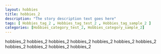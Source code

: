 ```yaml
---
layout: hobbies
title: hobbies_2 
description: "The story description text goes here"
tags: [ Hobbies_tag_2 , Hobbies_tag_test_2 , Hobbies_tag_sample_2 ]
categories: [Hobbies_category_test_2, Hobbies_category_sample_2]
---
```


hobbies_2 hobbies_2 hobbies_2 hobbies_2 hobbies_2 hobbies_2 hobbies_2 hobbies_2 hobbies_2 hobbies_2 hobbies_2 